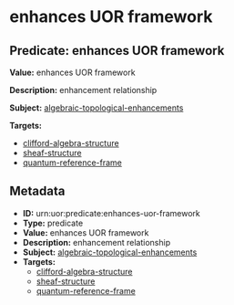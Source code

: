 # enhances UOR framework

## Predicate: enhances UOR framework

**Value:** enhances UOR framework

**Description:** enhancement relationship

**Subject:** [algebraic-topological-enhancements](../Concepts/algebraic-topological-enhancements.md)

**Targets:**

- [clifford-algebra-structure](../Concepts/clifford-algebra-structure.md)
- [sheaf-structure](../Concepts/sheaf-structure.md)
- [quantum-reference-frame](../Concepts/quantum-reference-frame.md)

## Metadata

- **ID:** urn:uor:predicate:enhances-uor-framework
- **Type:** predicate
- **Value:** enhances UOR framework
- **Description:** enhancement relationship
- **Subject:** [algebraic-topological-enhancements](../Concepts/algebraic-topological-enhancements.md)
- **Targets:**
  - [clifford-algebra-structure](../Concepts/clifford-algebra-structure.md)
  - [sheaf-structure](../Concepts/sheaf-structure.md)
  - [quantum-reference-frame](../Concepts/quantum-reference-frame.md)
